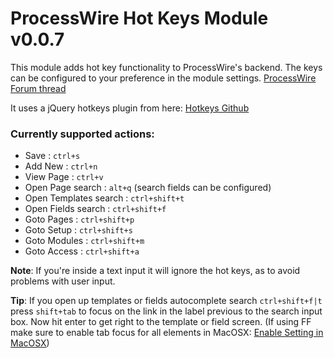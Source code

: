 # ProcessWire Hot Keys Module v0.0.7

This module adds hot key functionality to ProcessWire's backend. The keys can be configured to your preference in the module settings. [ProcessWire Forum thread](http://processwire.com/talk/topic/1524-admin-hot-keys/)

It uses a jQuery hotkeys plugin from here: [Hotkeys Github](https://github.com/jeresig/jquery.hotkeys)

### Currently supported actions:

* Save : `ctrl+s`
* Add New : `ctrl+n`
* View Page : `ctrl+v`
* Open Page search : `alt+q` (search fields can be configured)
* Open Templates search : `ctrl+shift+t`
* Open Fields search : `ctrl+shift+f`
* Goto Pages : `ctrl+shift+p`
* Goto Setup : `ctrl+shift+s`
* Goto Modules : `ctrl+shift+m`
* Goto Access : `ctrl+shift+a`

__Note__: If you're inside a text input it will ignore the hot keys, as to avoid problems with user input.

__Tip__: If you open up templates or fields autocomplete search `ctrl+shift+f|t` press `shift+tab` to focus on the link in the label previous to the search input box. Now hit enter to get right to the template or field screen. (If using FF make sure to enable tab focus for all elements in MacOSX: [Enable Setting in MacOSX](http://support.mozilla.org/en-US/kb/Pressing%20Tab%20key%20does%20not%20select%20menus%20or%20buttons))